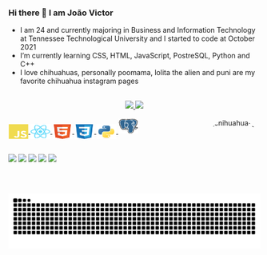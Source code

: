 ### Hi there 👋 I am João Victor 

<ul>
  <li> I am 24 and currently majoring in Business and Information Technology at Tennessee Technological University and I started to code at October 2021 </li>
  <li> I’m currently learning CSS, HTML, JavaScript, PostreSQL, Python and C++ </li>
  <li> I love chihuahuas, personally poomama, lolita the alien and puni are my favorite chihuahua instagram pages </li>
  <br>
</ul> 

<div align="center">
  <a href="https://github.com/joaodk3">
  <img height="180em" src="https://github-readme-stats.vercel.app/api?username=joaodk3&show_icons=true&theme=dark&include_all_commits=true&count_private=true"/>
  <img height="180em" src="https://github-readme-stats.vercel.app/api/top-langs/?username=joaodk3&layout=compact&langs_count=7&theme=dark"/>
</div>
  
  <div style="display: inline_block"><br>
  <img align="center" alt="joao-Js" height="30" width="40" src="https://raw.githubusercontent.com/devicons/devicon/master/icons/javascript/javascript-plain.svg">
  <img align="center" alt="joao-React" height="30" width="40" src="https://raw.githubusercontent.com/devicons/devicon/master/icons/react/react-original.svg">
  <img align="center" alt="joao-HTML" height="30" width="40" src="https://raw.githubusercontent.com/devicons/devicon/master/icons/html5/html5-original.svg">
  <img align="center" alt="joao-CSS" height="30" width="40" src="https://raw.githubusercontent.com/devicons/devicon/master/icons/css3/css3-original.svg">
  <img align="center" alt="joao-Python" height="30" width="40" src="https://raw.githubusercontent.com/devicons/devicon/master/icons/python/python-original.svg">
  <img align-"center" alt-"joao-SQL" height ="30" width ="40" src="https://raw.githubusercontent.com/devicons/devicon/master/icons/postgresql/postgresql-original.svg">
<img align="right" alt="chihuahua-gif" height="150" style="border-radius:50px;" src="https://lolitandfriends.io/wp-content/uploads/2021/10/8b_Cryptolita.png">

</div>
  
 
  ##
 
<div> 
  
  <a href="https://instagram.com/sales_dk" target="_blank"><img src="https://img.shields.io/badge/-Instagram-%23E4405F?style=for-the-badge&logo=instagram&logoColor=white" target="_blank"></a>
 	<a href="https://www.twitch.tv/mokagelado" target="_blank"><img src="https://img.shields.io/badge/Twitch-9146FF?style=for-the-badge&logo=twitch&logoColor=white" target="_blank"></a>
 <a href="https://discord.gg/Joaodk3#8154" target="_blank"><img src="https://img.shields.io/badge/Discord-7289DA?style=for-the-badge&logo=discord&logoColor=white" target="_blank"></a> 
  <a href = "mailto:cadavsales@gmail.com"><img src="https://img.shields.io/badge/-Gmail-%23333?style=for-the-badge&logo=gmail&logoColor=white" target="_blank"></a>
  <a href="https://www.linkedin.com/in/joaodk3" target="_blank"><img src="https://img.shields.io/badge/-LinkedIn-%230077B5?style=for-the-badge&logo=linkedin&logoColor=white" target="_blank"></a> 
  
  </div>
 
  ![Snake animation](https://github.com/joaodk3/joaodk3/blob/output/github-contribution-grid-snake.svg)
 
